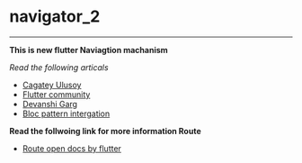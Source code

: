 # navigator_2
***
**This is new flutter Naviagtion machanism** 

*Read the following articals*
- [Cagatey Ulusoy](https://medium.com/flutter-community/flutter-navigator-2-0-for-authentication-and-bootstrapping-part-1-introduction-d7b6dfdd0849)
- [Flutter community](https://medium.com/flutter/learning-flutters-new-navigation-and-routing-system-7c9068155ade)
- [Devanshi Garg](https://techblog.geekyants.com/navigator-20-navigation-and-routing-in-flutter)
- [Bloc pattern intergation](https://lucasdelsol01.medium.com/flutter-navigator-2-0-for-mobile-dev-bloc-state-management-integration-3a180b4d25b3)

**Read the follwoing link for more information Route**
- [Route open docs by flutter](https://docs.google.com/document/d/1Q0jx0l4-xymph9O6zLaOY4d_f7YFpNWX_eGbzYxr9wY/edit#heading=h.b3dp08v2w2u)
